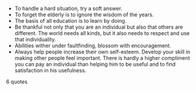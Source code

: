  - To handle a hard situation, try a soft answer.
 - To forget the elderly is to ignore the wisdom of the years.
 - The basis of all education is to learn by doing.
 - Be thankful not only that you are an individual but also that others are different. The world needs all kinds, but it also needs to respect and use that individuality.
 - Abilities wither under faultfinding, blossom with encouragement.
 - Always help people increase their own self-esteem. Develop your skill in making other people feel important. There is hardly a higher compliment you can pay an individual than helping him to be useful and to find satisfaction in his usefulness.

6 quotes